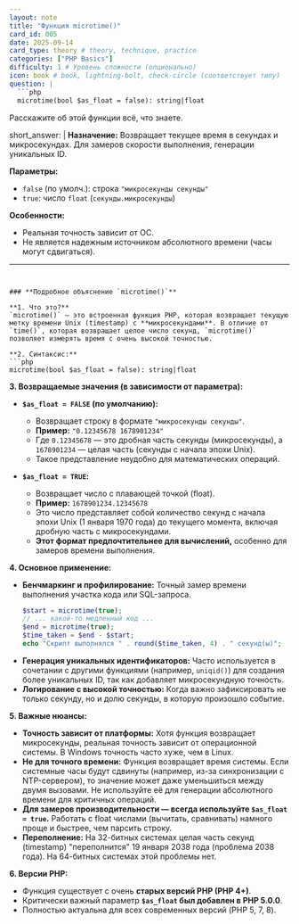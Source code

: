 ```yaml
---
layout: note
title: "Функция microtime()"
card_id: 005
date: 2025-09-14
card_type: theory # theory, technique, practice
categories: ["PHP Basics"]
difficulty: 1 # Уровень сложности (опционально)
icon: book # book, lightning-bolt, check-circle (соответствует типу)
question: |
  ```php
  microtime(bool $as_float = false): string|float
  ```
  Расскажите об этой функции всё, что знаете.

short_answer: |
  **Назначение:**
  Возвращает текущее время в секундах и микросекундах. Для замеров скорости выполнения, генерации уникальных ID.

  **Параметры:**
  *   `false` (по умолч.): строка `"микросекунды секунды"`
  *   `true`: число `float` (`секунды.микросекунды`)
  
  **Особенности:**
  *   Реальная точность зависит от ОС.
  *   Не является надежным источником абсолютного времени (часы могут сдвигаться).
---
```


### **Подробное объяснение `microtime()`**

**1. Что это?**
`microtime()` — это встроенная функция PHP, которая возвращает текущую метку времени Unix (timestamp) с **микросекундами**. В отличие от `time()`, которая возвращает целое число секунд, `microtime()` позволяет измерять время с очень высокой точностью.

**2. Синтаксис:**
```php
microtime(bool $as_float = false): string|float
```

**3. Возвращаемые значения (в зависимости от параметра):**
*   **`$as_float = FALSE` (по умолчанию):**
    *   Возвращает строку в формате `"микросекунды секунды"`.
    *   **Пример:** `"0.12345678 1678901234"`
    *   Где `0.12345678` — это дробная часть секунды (микросекунды), а `1678901234` — целая часть (секунды с начала эпохи Unix).
    *   Такое представление неудобно для математических операций.

*   **`$as_float = TRUE`:**
    *   Возвращает число с плавающей точкой (float).
    *   **Пример:** `1678901234.12345678`
    *   Это число представляет собой количество секунд с начала эпохи Unix (1 января 1970 года) до текущего момента, включая дробную часть с микросекундами.
    *   **Этот формат предпочтительнее для вычислений,** особенно для замеров времени выполнения.

**4. Основное применение:**
*   **Бенчмаркинг и профилирование:** Точный замер времени выполнения участка кода или SQL-запроса.
    ```php
    $start = microtime(true);
    // ... какой-то медленный код ...
    $end = microtime(true);
    $time_taken = $end - $start;
    echo "Скрипт выполнялся " . round($time_taken, 4) . " секунд(ы)";
    ```
*   **Генерация уникальных идентификаторов:** Часто используется в сочетании с другими функциями (например, `uniqid()`) для создания более уникальных ID, так как добавляет микросекундную точность.
*   **Логирование с высокой точностью:** Когда важно зафиксировать не только секунду, но и долю секунды, в которую произошло событие.

**5. Важные нюансы:**
*   **Точность зависит от платформы:** Хотя функция возвращает микросекунды, реальная точность зависит от операционной системы. В Windows точность часто хуже, чем в Linux.
*   **Не для точного времени:** Функция возвращает время системы. Если системные часы будут сдвинуты (например, из-за синхронизации с NTP-сервером), то значение может даже уменьшиться между двумя вызовами. Не используйте её для генерации абсолютного времени для критичных операций.
*   **Для замеров производительности — всегда используйте `$as_float = true`.** Работать с float числами (вычитать, сравнивать) намного проще и быстрее, чем парсить строку.
*   **Переполнение:** На 32-битных системах целая часть секунд (timestamp) "переполнится" 19 января 2038 года (проблема 2038 года). На 64-битных системах этой проблемы нет.

**6. Версии PHP:**
*   Функция существует с очень **старых версий PHP (PHP 4+)**.
*   Критически важный параметр **`$as_float` был добавлен в PHP 5.0.0**.
*   Полностью актуальна для всех современных версий (PHP 5, 7, 8).
